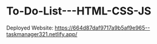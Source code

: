# To-Do-List---HTML-CSS-JS
Deployed Website: https://664d87daf9717a9b5af9e965--taskmanager321.netlify.app/

